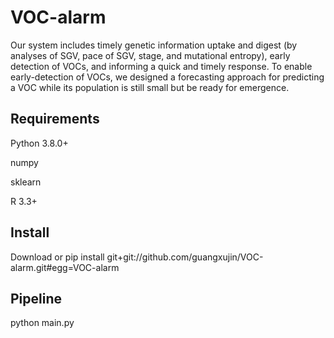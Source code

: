 # VOC-alarm

Our system includes timely genetic information uptake and digest (by analyses of SGV, pace of SGV, stage, and mutational entropy), early detection of VOCs, and informing a quick and timely response. To enable early-detection of VOCs, we designed a forecasting approach for predicting a VOC while its population is still small but be ready for emergence. 

## Requirements

Python 3.8.0+

numpy

sklearn

R 3.3+

## Install
Download or pip install git+git://github.com/guangxujin/VOC-alarm.git#egg=VOC-alarm

## Pipeline
python main.py
